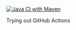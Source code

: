 [![Java CI with Maven](https://github.com/MichaelKotwica/Actions-Testing/actions/workflows/maven.yml/badge.svg)](https://github.com/MichaelKotwica/Actions-Testing/actions/workflows/maven.yml)

Trying out GitHub Actions
